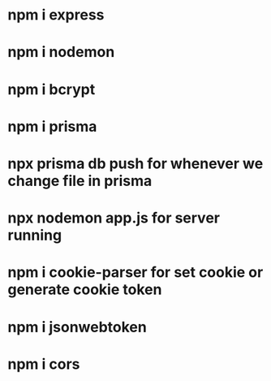 # npm i express

# npm i nodemon

# npm i bcrypt

# npm i prisma

# npx prisma db push for whenever we change file in prisma

# npx nodemon app.js for server running

# npm i cookie-parser for set cookie or generate cookie token

# npm i jsonwebtoken

# npm i cors
